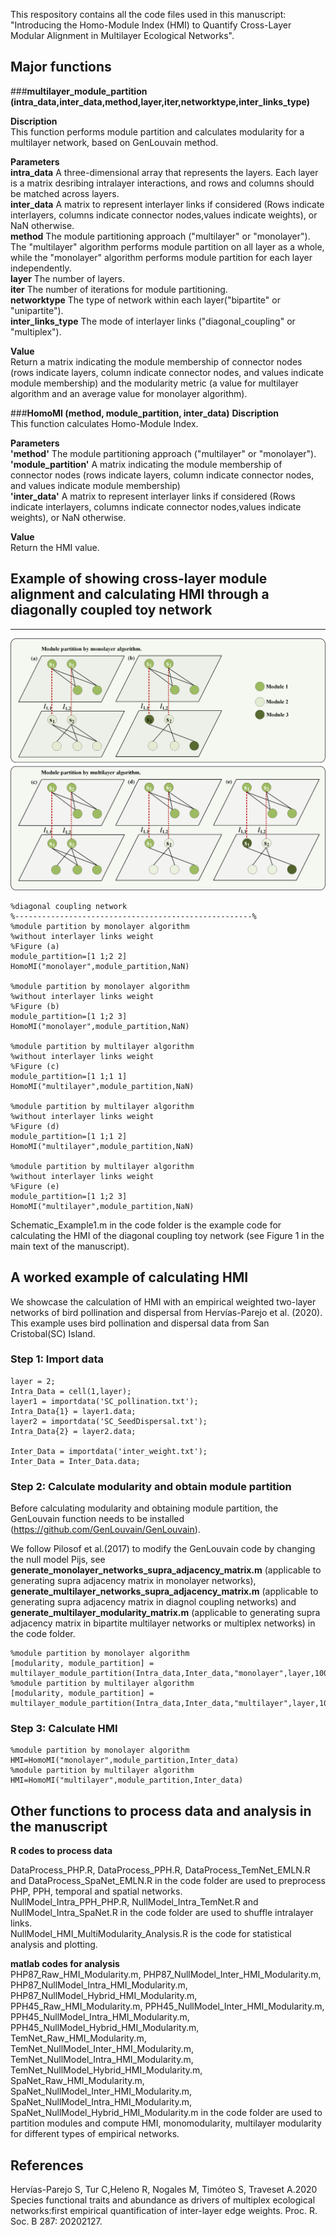 This respository contains all the code files used in this manuscript: "Introducing the Homo-Module Index (HMI) to Quantify Cross-Layer Modular Alignment in Multilayer Ecological Networks".

## Major functions
###**multilayer_module_partition (intra_data,inter_data,method,layer,iter,networktype,inter_links_type)**

**Discription**
<br> This function performs module partition and calculates modularity for a multilayer network, based on GenLouvain method.

**Parameters**
<br>**intra_data** A three-dimensional array that represents the layers. Each layer is a matrix desribing intralayer interactions, and  rows and columns should be matched across layers. 
<br>**inter_data** A matrix to represent interlayer links if considered (Rows indicate interlayers, columns indicate connector nodes,values indicate weights), or NaN otherwise.
<br>**method** The module partitioning approach ("multilayer" or "monolayer"). The "multilayer" algorithm performs module partition on all layer as a whole, while the "monolayer" algorithm performs module partition for each layer independently.
<br>**layer** The number of layers.
<br>**iter** The number of iterations for module partitioning.
<br>**networktype** The type of network within each layer("bipartite" or "unipartite").
<br>**inter_links_type** The mode of interlayer links ("diagonal_coupling" or "multiplex").

**Value**
<br> Return a matrix indicating the module membership of connector nodes (rows indicate layers, column indicate connector nodes, and values indicate module membership) and the modularity metric (a value for multilayer algorithm and an average value for monolayer algorithm).

###**HomoMI (method, module_partition, inter_data)** 
**Discription**
<br> This function calculates Homo-Module Index.

**Parameters**
<br>**'method'** The module partitioning approach ("multilayer" or "monolayer"). 
<br>**'module_partition'** A matrix indicating the module membership of connector nodes (rows indicate layers, column indicate connector nodes, and values indicate module membership)
<br>**'inter_data'** A matrix to represent interlayer links if considered (Rows indicate interlayers, columns indicate connector nodes,values indicate weights), or NaN otherwise.

**Value**
<br> Return the HMI value.

## Example of showing cross-layer module alignment and calculating HMI through a diagonally coupled toy network
------
![image](https://github.com/Hosky125/HMI/blob/main/Figure1.jpg)
```
%diagonal coupling network
%-----------------------------------------------------%
%module partition by monolayer algorithm
%without interlayer links weight
%Figure (a)
module_partition=[1 1;2 2]
HomoMI("monolayer",module_partition,NaN)

%module partition by monolayer algorithm
%without interlayer links weight
%Figure (b)
module_partition=[1 1;2 3]
HomoMI("monolayer",module_partition,NaN)

%module partition by multilayer algorithm
%without interlayer links weight
%Figure (c)
module_partition=[1 1;1 1]
HomoMI("multilayer",module_partition,NaN)

%module partition by multilayer algorithm
%without interlayer links weight
%Figure (d)
module_partition=[1 1;1 2]
HomoMI("multilayer",module_partition,NaN)

%module partition by multilayer algorithm
%without interlayer links weight
%Figure (e)
module_partition=[1 1;2 3]
HomoMI("multilayer",module_partition,NaN)
```

Schematic_Example1.m in the code folder is the example code for calculating the HMI of the diagonal coupling toy network (see Figure 1 in the main text of the manuscript).

## A worked example of calculating HMI
We showcase the calculation of HMI with an empirical weighted two-layer networks of bird pollination and dispersal from Hervías-Parejo et al. (2020). This example uses bird pollination and dispersal data from San Cristobal(SC) Island.

### Step 1: Import data
```
layer = 2;
Intra_Data = cell(1,layer);
layer1 = importdata('SC_pollination.txt');
Intra_Data{1} = layer1.data;
layer2 = importdata('SC_SeedDispersal.txt');
Intra_Data{2} = layer2.data;

Inter_Data = importdata('inter_weight.txt');
Inter_Data = Inter_Data.data;
```
### Step 2: Calculate modularity and obtain module partition
Before calculating modularity and obtaining module partition, the GenLouvain function needs to be installed  (https://github.com/GenLouvain/GenLouvain). 

We follow Pilosof et al.(2017) to modify the GenLouvain code by changing the null model Pijs, see **generate_monolayer_networks_supra_adjacency_matrix.m** (applicable to generating supra adjacency matrix in monolayer networks), **generate_multilayer_networks_supra_adjacency_matrix.m** (applicable to generating supra adjacency matrix in diagnol coupling networks) and **generate_multilayer_modularity_matrix.m** (applicable to generating supra adjacency matrix in bipartite multilayer networks or multiplex networks) in the code folder.
```
%module partition by monolayer algorithm
[modularity, module_partition] = multilayer_module_partition(Intra_data,Inter_data,"monolayer",layer,100,"bipartite","diagonal_coupling")
%module partition by multilayer algorithm
[modularity, module_partition] = multilayer_module_partition(Intra_data,Inter_data,"multilayer",layer,100,"bipartite","diagonal_coupling")
```
### Step 3: Calculate HMI
```
%module partition by monolayer algorithm
HMI=HomoMI("monolayer",module_partition,Inter_data)
%module partition by multilayer algorithm
HMI=HomoMI("multilayer",module_partition,Inter_data)
```

## Other functions to process data and analysis in the manuscript

**R codes to process data**

DataProcess_PHP.R, DataProcess_PPH.R, DataProcess_TemNet_EMLN.R and DataProcess_SpaNet_EMLN.R in the code folder are used to preprocess PHP, PPH, temporal and spatial networks.
<br>NullModel_Intra_PPH_PHP.R, NullModel_Intra_TemNet.R and NullModel_Intra_SpaNet.R in the code folder are used to shuffle intralayer links.
<br>NullModel_HMI_MultiModularity_Analysis.R is the code for statistical analysis and plotting.

**matlab codes for analysis**
<br>PHP87_Raw_HMI_Modularity.m, PHP87_NullModel_Inter_HMI_Modularity.m, PHP87_NullModel_Intra_HMI_Modularity.m, PHP87_NullModel_Hybrid_HMI_Modularity.m,
<br>PPH45_Raw_HMI_Modularity.m, PPH45_NullModel_Inter_HMI_Modularity.m, PPH45_NullModel_Intra_HMI_Modularity.m, PPH45_NullModel_Hybrid_HMI_Modularity.m,
<br>TemNet_Raw_HMI_Modularity.m, TemNet_NullModel_Inter_HMI_Modularity.m, TemNet_NullModel_Intra_HMI_Modularity.m, TemNet_NullModel_Hybrid_HMI_Modularity.m,
<br>SpaNet_Raw_HMI_Modularity.m, SpaNet_NullModel_Inter_HMI_Modularity.m, SpaNet_NullModel_Intra_HMI_Modularity.m, SpaNet_NullModel_Hybrid_HMI_Modularity.m
in the code folder are used to partition modules and compute HMI, monomodularity, multilayer modularity for different types of empirical networks.


## **References**
Hervías-Parejo S, Tur C,Heleno R, Nogales M, Timóteo S, Traveset A.2020 Species functional traits and abundance as drivers of multiplex ecological networks:first empirical quantification of inter-layer edge weights. Proc. R. Soc. B 287: 20202127.
